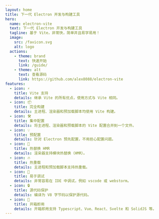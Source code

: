 ```yaml
---
layout: home
title: 下一代 Electron 开发与构建工具
hero:
  name: electron-vite
  text: 下一代 Electron 开发与构建工具
  tagline: 基于 Vite，非常快，简单并且易学易用！
  image:
    src: /favicon.svg
    alt: logo
  actions:
    - theme: brand
      text: 快速开始
      link: /guide/
    - theme: alt
      text: 查看源码
      link: https://github.com/alex8088/electron-vite
features:
  - icon: ⚡
    title: Vite 支持
    details: 继承 Vite 的所有优点，使用方式与 Vite 相同。
  - icon: 📦
    title: 完全构建
    details: 主进程、渲染器和预加载脚本均使用 Vite 构建。
  - icon: 🛠
    title: 集中配置
    details: 将主进程、渲染器和预载脚本的 Vite 配置合并到一个文件。
  - icon: 💡
    title: 预配置
    details: 针对 Electron 预先配置，不用担心配置问题。
  - icon: 🚀
    title: 热替换 HMR
    details: 渲染器支持模块热替换（HMR）。
  - icon: 🔥
    title: 热重载
    details: 主进程和预加载脚本支持热重载。
  - icon: 🔌
    title: 易于调试
    details: 非常容易在 IDE 中调试，例如 vscode 或 webstorm。
  - icon: 🔒
    title: 源代码保护
    details: 编译为 V8 字节码以保护源代码。
  - icon: 🔋
    title: 开箱即用
    details: 开箱即用支持 Typescript、Vue、React、Svelte 和 SolidJS 等。
---
```


